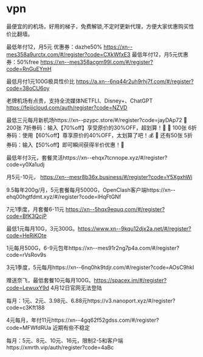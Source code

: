 # vpn
最便宜的的机场，好用的梯子，免费解锁,不定时更新代理，方便大家优惠购买性价比翻墙。

最低年付12，月5元 优惠券：dazhe50%  https://xn--mes358a9urctx.com/#/register?code=CXkWfxE3
最低年付12，月5元优惠券：50%free https://xn--mes358acgm99l.com/#/register?code=RnGuEYmH

最低月付1元100G极具性价比 https://a.xn--6nq44r2uh9rhj7f.com/#/register?code=38oCU6oy

老牌机场有点贵，支持全流媒体NETFLI、Disney+、ChatGPT https://feijicloud.com/auth/register?code=NZVD

最低三元每月新机场https://xn--pzypc.store/#/register?code=jayDAp72
🎁 200张 7折券码：输入【70%off】享受原价的30%OFF，超划算！💸
🎁 100张 6折券码：使用【60%off】尊享原价的40%OFF，太划算了吧！💰
🎁 还有50张 5折券码：输入【50%off】即可瞬间获得半价优惠！🤑


最低年付3元，套餐灵活https://xn--ehqx7tcnnope.xyz/#/register?code=y0Xa1udj

月5元-10元， https://xn--mesr8b36x.business/#/register?code=Y5XgxhWi

9.5每年200g/月，5元套餐每月5000G，OpenClash客户端https://xn--ehq00hgtfdmt.xyz/#/register?code=lHqFtGNf

7元1季度，月套餐6-11元 https://xn--5hqx9equq.com/#/register?code=BfK3QcjP

最低1元每月10G，3元300G。https://www.xn--9kqu12djx2a.net/#/register?code=HeRiKOte

1元每月500G，6-9元包年https://xn--mes91r2ng7p4a.com/#/register?code=rVsRov9s

3元1季度，5元每月https://xn--6nq0hk9tdjr.com/#/register?code=AOsC9hkI 

赠送奈飞，最低套餐10元每月100G。https://spacex.im/#/register?code=LewuxY9d 4月12日官网无法登陆

每月：1元、2元、3.98元、6.88元https://v3.nanoport.xyz/#/register?code=c3Kft188

4元每月，年付11元https://xn--4gq62f52gdss.com/#/register?code=MFWfdRUa 近期有些不稳定

每月：5元、8元、10元、16元，限制2-5和客户端https://xmrth.vip/auth/register?code=4aBc



